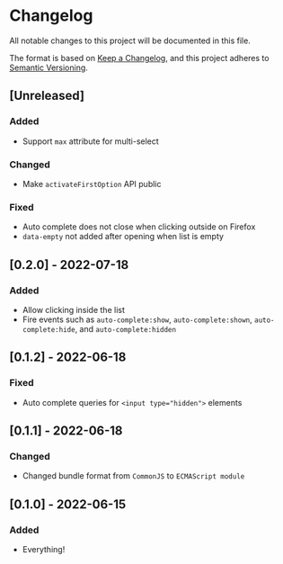 # Changelog

All notable changes to this project will be documented in this file.

The format is based on [Keep a Changelog](https://keepachangelog.com/en/1.0.0/),
and this project adheres to [Semantic Versioning](https://semver.org/spec/v2.0.0.html).

## [Unreleased]

### Added

- Support `max` attribute for multi-select

### Changed

- Make `activateFirstOption` API public

### Fixed

- Auto complete does not close when clicking outside on Firefox
- `data-empty` not added after opening when list is empty

## [0.2.0] - 2022-07-18

### Added

- Allow clicking inside the list
- Fire events such as `auto-complete:show`, `auto-complete:shown`, `auto-complete:hide`, and `auto-complete:hidden`

## [0.1.2] - 2022-06-18

### Fixed

- Auto complete queries for `<input type="hidden">` elements

## [0.1.1] - 2022-06-18

### Changed

- Changed bundle format from `CommonJS` to `ECMAScript module`

## [0.1.0] - 2022-06-15

### Added

- Everything!
